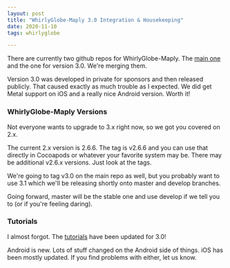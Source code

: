 ```yaml
---
layout: post
title: "WhirlyGlobe-Maply 3.0 Integration & Housekeeping"
date: 2020-11-10
tags: whirlyglobe

---
```


There are currently two github repos for WhirlyGlobe-Maply. The [main one](https://github.com/mousebird/WhirlyGlobe) and the one for version 3.0. We're merging them. 

 Version 3.0 was developed in private for sponsors and then released publicly. That caused exactly as much trouble as I expected. We did get Metal support on iOS and a really nice Android version. Worth it! 

###  WhirlyGlobe-Maply Versions

Not everyone wants to upgrade to 3.x right now, so we got you covered on 2.x.

The current 2.x version is 2.6.6. The tag is v2.6.6 and you can use that directly in Cocoapods or whatever your favorite system may be. There may be additional v2.6.x versions. Just look at the tags.

We're going to tag v3.0 on the main repo as well, but you probably want to use 3.1 which we'll be releasing shortly onto master and develop branches.

Going forward, master will be the stable one and use develop if we tell you to (or if you're feeling daring).

### Tutorials

I almost forgot. The [tutorials](https://mousebird.github.io/WhirlyGlobe/tutorial/) have been updated for 3.0!

Android is new. Lots of stuff changed on the Android side of things. iOS has been mostly updated. If you find problems with either, let us know.